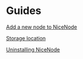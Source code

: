 # Guides

[Add a new node to NiceNode](./add-node.md)

[Storage location](./nicenode-storage.md)

[Uninstalling NiceNode](./uninstall-nicenode.md)
